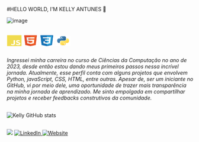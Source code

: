 #HELLO WORLD, I'M KELLY ANTUNES :cactus:

![image](https://github.com/Kelly20003/Kelly20003/assets/126263054/4b6e2b15-4520-45f6-85d0-b9c1c97fb855)





<div style="display: inline_block"><br>
  <img align="center" alt="kelly-Js" height="30" width="40" src="https://raw.githubusercontent.com/devicons/devicon/master/icons/javascript/javascript-plain.svg">
  <img align="center" alt="kelly-HTML" height="30" width="40" src="https://raw.githubusercontent.com/devicons/devicon/master/icons/html5/html5-original.svg">
  <img align="center" alt="kelly-CSS" height="30" width="40" src="https://raw.githubusercontent.com/devicons/devicon/master/icons/css3/css3-original.svg">
  <img align="center" alt="kelly-Python" height="30" width="40" src="https://raw.githubusercontent.com/devicons/devicon/master/icons/python/python-original.svg">
</div>

##

*Ingressei minha carreira no curso de Ciências da Computação no ano de 2023, desde então estou dando meus primeiros passos nessa incrível jornada. Atualmente, esse perfil conta com alguns projetos que envolvem Python, javaScript, CSS, HTML, entre outras. Apesar de, ser um iniciante no GitHub, vi por meio dele, uma oportunidade de trazer mais transparência na minha  jornada de aprendizado. Me sinto empolgada em compartilhar projetos e receber feedbacks construtivos da comunidade.*
##
![Kelly GitHub stats](https://github-readme-stats.vercel.app/api?username=kelly20003&show_icons=true&theme=dracula&count_private=true)
  ##
<div> 
  <a href = "kellyantunes04@gmail.com">
    <img src="https://img.shields.io/badge/-Gmail-%23333?style=for-the-badge&logo=gmail&logoColor=white" target="_blank"></a>
 <a href="https://www.linkedin.com/in/kelly-antunes77/" target="_blank">
  <img src="https://img.shields.io/badge/-LinkedIn-%230077B5?style=for-the-badge&logo=linkedin&logoColor=white" alt="LinkedIn">
</a>
<a href="https://kelly20003.github.io/Portf-lio-pessoal/" target="_blank">
  <img src="https://img.shields.io/badge/website-000000?style=for-the-badge&logo=About.me&logoColor=white" alt="Website">
</a>
